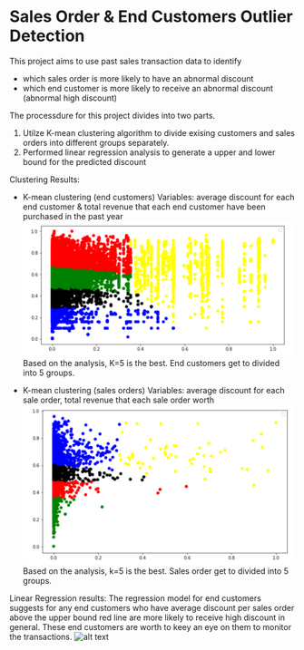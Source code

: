 # Sales Order & End Customers Outlier Detection
This project aims to use past sales transaction data to identify
  -  which sales order is more likely to have an abnormal discount 
  -  which end customer is more likely to receive an abnormal discount (abnormal high discount)

The processdure for this project divides into two parts.
  1. Utilze K-mean clustering algorithm to divide exising customers and sales orders into different groups separately. 
  2. Performed linear regression analysis to generate a upper and lower bound for the predicted discount 
  
Clustering Results:
  - K-mean clustering (end customers)
Variables: average discount for each end customer & total revenue that each end customer have been purchased in the past year
![alt text](https://github.com/cyl7621/Customer-Clustering/blob/main/K-MeanClustering_EndCustomer.PNG)
Based on the analysis, K=5 is the best. End customers get to divided into 5 groups.

- K-mean clustering (sales orders)
Variables: average discount for each sale order, total revenue that each sale order worth
![alt text](https://github.com/cyl7621/Customer-Clustering/blob/main/K-MeanClustering_SalesOrder.PNG)
Based on the analysis, k=5 is the best. Sales order get to divided into 5 groups.

Linear Regression results:
The regression model for end customers suggests for any end customers who have average discount per sales order above the upper bound red line are more likely to receive high discount in general. These end customers are worth to keey an eye on them to monitor the transactions. 
![alt text](https://github.com/cyl7621/Discount-Outliers-Detection-Unsupervised-/blob/main/LinearRegression_EndCustomerOutliers.PNG)


